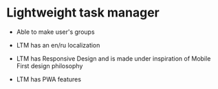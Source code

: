 # Lightweight task manager

* Able to make user's groups

* LTM has an en/ru localization

* LTM has Responsive Design and is made under inspiration of Mobile First design philosophy

* LTM has PWA features

